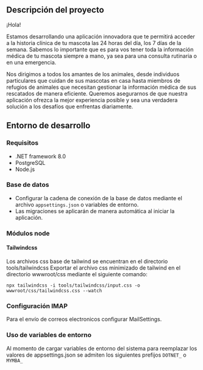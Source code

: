 ﻿## Descripción del proyecto
¡Hola!

Estamos desarrollando una aplicación innovadora que te permitirá acceder a la historia clínica de tu mascota las 24
horas del día, los 7 días de la semana. Sabemos lo importante que es para vos tener toda la información médica de tu 
mascota siempre a mano, ya sea para una consulta rutinaria o en una emergencia.

Nos dirigimos a todos los amantes de los animales, desde individuos particulares que cuidan de sus mascotas en casa 
hasta miembros de refugios de animales que necesitan gestionar la información médica de sus rescatados de manera 
eficiente. Queremos asegurarnos de que nuestra aplicación ofrezca la mejor experiencia posible y sea una 
verdadera solución a los desafíos que enfrentas diariamente.

## Entorno de desarrollo

### Requisitos
- .NET framework 8.0
- PostgreSQL
- Node.js

### Base de datos
- Configurar la cadena de conexión de la base de datos mediante el archivo `appsettings.json` o variables de entorno.
- Las migraciones se aplicarán de manera automática al iniciar la aplicación.

### Módulos node
#### Tailwindcss
Los archivos css base de tailwind se encuentran en el directorio tools/tailwindcss
Exportar el archivo css minimizado de tailwind en el directorio wwwroot/css mediante el siguiente comando:

`npx tailwindcss -i tools/tailwindcss/input.css -o wwwroot/css/tailwindcss.css --watch`

### Configuración IMAP
Para el envío de correos electronicos configurar MailSettings.

### Uso de variables de entorno
Al momento de cargar variables de entorno del sistema para reemplazar los valores de appsettings.json se admiten los
siguientes prefijos `DOTNET_` o `MYMBA_`
